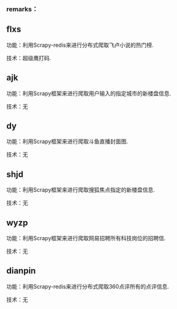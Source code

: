 ### remarks：
##  flxs
功能：利用Scrapy-redis来进行分布式爬取飞卢小说的热门榜.

技术：超级鹰打码.

##  ajk
功能：利用Scrapy框架来进行爬取用户输入的指定城市的新楼盘信息.

技术：无

##  dy
功能：利用Scrapy框架来进行爬取斗鱼直播封面图.

技术：无

##  shjd
功能：利用Scrapy框架来进行爬取搜狐焦点指定的新楼盘信息.

技术：无

##  wyzp
功能：利用Scrapy框架来进行爬取网易招聘所有科技岗位的招聘信.

技术：无

## dianpin
功能：利用Scrapy-redis来进行分布式爬取360点评所有的点评信息.

技术：无
